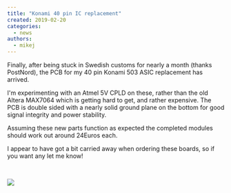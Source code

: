 ```yaml
---
title: "Konami 40 pin IC replacement"
created: 2019-02-20
categories: 
  - news
authors: 
  - mikej
---
```


Finally, after being stuck in Swedish customs for nearly a month (thanks PostNord), the PCB for my 40 pin Konami 503 ASIC replacement has arrived.

I'm experimenting with an Atmel 5V CPLD on these, rather than the old Altera MAX7064 which is getting hard to get, and rather expensive. The PCB is double sided with a nearly solid ground plane on the bottom for good signal integrity and power stability.

Assuming these new parts function as expected the completed modules should work out around 24Euros each.

I appear to have got a bit carried away when ordering these boards, so if you want any let me know!

 

![](@assets/images/20190220_204928.jpg)
